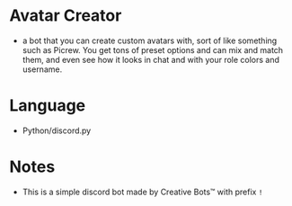 # Avatar Creator
- a bot that you can create custom avatars with, sort of like something such as Picrew. You get tons of preset options and can mix and match them, and even see how it looks in chat and with your role colors and username.
# Language
- Python/discord.py
# Notes
- This is a simple discord bot made by Creative Bots™️ with prefix `!`
